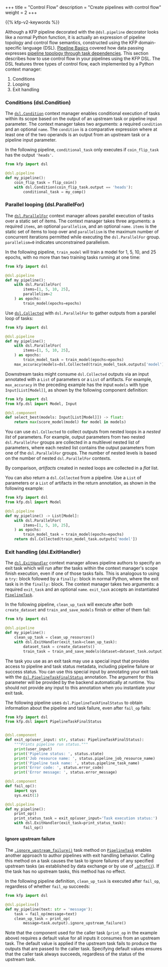 +++
title = "Control Flow"
description = "Create pipelines with control flow"
weight = 2
+++

{{% kfp-v2-keywords %}}

Although a KFP pipeline decorated with the `@dsl.pipeline` decorator looks like a normal Python function, it is actually an expression of pipeline topology and control flow semantics, constructed using the KFP domain-specific language (DSL). [Pipeline Basics][pipeline-basics] covered how data passing expresses [pipeline topology through task dependencies][data-passing]. This section describes how to use control flow in your pipelines using the KFP DSL. The DSL features three types of control flow, each implemented by a Python context manager:

1. Conditions
2. Looping
3. Exit handling

### Conditions (dsl.Condition)

The [`dsl.Condition`][dsl-condition] context manager enables conditional execution of tasks within its scope based on the output of an upstream task or pipeline input parameter. The context manager takes two arguments: a required `condition` and an optional `name`. The `condition` is a comparative expression where at least one of the two operands is an output from an upstream task or a pipeline input parameter.

In the following pipeline, `conditional_task` only executes if `coin_flip_task` has the output `'heads'`.

```python
from kfp import dsl

@dsl.pipeline
def my_pipeline():
    coin_flip_task = flip_coin()
    with dsl.Condition(coin_flip_task.output == 'heads'):
        conditional_task = my_comp()
```

### Parallel looping (dsl.ParallelFor)

The [`dsl.ParallelFor`][dsl-parallelfor] context manager allows parallel execution of tasks over a static set of items. The context manager takes three arguments: a required `items`, an optional `parallelism`, and an optional `name`. `items` is the static set of items to loop over and `parallelism` is the maximum number of concurrent iterations permitted while executing the `dsl.ParallelFor` group. `parallelism=0` indicates unconstrained parallelism.

In the following pipeline, `train_model` will train a model for 1, 5, 10, and 25 epochs, with no more than two training tasks running at one time:

```python
from kfp import dsl

@dsl.pipeline
def my_pipeline():
    with dsl.ParallelFor(
        items=[1, 5, 10, 25],
        parallelism=2
    ) as epochs:
        train_model(epochs=epochs)
```

Use [`dsl.Collected`](https://kubeflow-pipelines.readthedocs.io/en/latest/source/dsl.html#kfp.dsl.Collected) with `dsl.ParallelFor` to gather outputs from a parallel loop of tasks:

```python
from kfp import dsl

@dsl.pipeline
def my_pipeline():
    with dsl.ParallelFor(
        items=[1, 5, 10, 25],
    ) as epochs:
        train_model_task = train_model(epochs=epochs)
    max_accuracy(models=dsl.Collected(train_model_task.outputs['model']))
```

Downstream tasks might consume `dsl.Collected` outputs via an input annotated with a `List` of parameters or a `List` of artifacts. For example, `max_accuracy` in the preceding example has the input `models` with type `Input[List[Model]]`, as shown by the following component definition:

```python
from kfp import dsl
from kfp.dsl import Model, Input

@dsl.component
def select_best(models: Input[List[Model]]) -> float:
    return max(score_model(model) for model in models)
```

You can use `dsl.Collected` to collect outputs from nested loops in a *nested list* of parameters. For example, output parameters from two nested `dsl.ParallelFor` groups are collected in a multilevel nested list of parameters, where each nested list contains the output parameters from one of the `dsl.ParallelFor` groups. The number of nested levels is based on the number of nested `dsl.ParallelFor` contexts.

By comparison, *artifacts* created in nested loops are collected in a *flat* list.

You can also return a `dsl.Collected` from a pipeline. Use a `List` of parameters or a `List` of artifacts in the return annotation, as shown in the following example:

```python
from kfp import dsl
from kfp.dsl import Model

@dsl.pipeline
def my_pipeline() -> List[Model]:
    with dsl.ParallelFor(
        items=[1, 5, 10, 25],
    ) as epochs:
        train_model_task = train_model(epochs=epochs)
    return dsl.Collected(train_model_task.outputs['model'])
```

### Exit handling (dsl.ExitHandler)

The [`dsl.ExitHandler`][dsl-exithandler] context manager allows pipeline authors to specify an exit task which will run after the tasks within the context manager's scope finish execution, even if one of those tasks fails. This is analogous to using a `try:` block followed by a `finally:` block in normal Python, where the exit task is in the `finally:` block. The context manager takes two arguments: a required `exit_task` and an optional `name`. `exit_task` accepts an instantiated [`PipelineTask`][dsl-pipelinetask].

In the following pipeline, `clean_up_task` will execute after both `create_dataset` and `train_and_save_models` finish or either of them fail:

```python
from kfp import dsl

@dsl.pipeline
def my_pipeline():
    clean_up_task = clean_up_resources()
    with dsl.ExitHandler(exit_task=clean_up_task):
        dataset_task = create_datasets()
        train_task = train_and_save_models(dataset=dataset_task.output)
```

The task you use as an exit task may use a special input that provides access to pipeline and task status metadata, including pipeline failure or success status. You can use this special input by annotating your exit task with the [`dsl.PipelineTaskFinalStatus`][dsl-pipelinetaskfinalstatus] annotation. The argument for this parameter will be provided by the backend automatically at runtime. You should not provide any input to this annotation when you instantiate your exit task.

The following pipeline uses `dsl.PipelineTaskFinalStatus` to obtain information about the pipeline and task failure, even after `fail_op` fails:

```python
from kfp import dsl
from kfp.dsl import PipelineTaskFinalStatus


@dsl.component
def exit_op(user_input: str, status: PipelineTaskFinalStatus):
    """Prints pipeline run status."""
    print(user_input)
    print('Pipeline status: ', status.state)
    print('Job resource name: ', status.pipeline_job_resource_name)
    print('Pipeline task name: ', status.pipeline_task_name)
    print('Error code: ', status.error_code)
    print('Error message: ', status.error_message)

@dsl.component
def fail_op():
    import sys
    sys.exit(1)

@dsl.pipeline
def my_pipeline():
    print_op()
    print_status_task = exit_op(user_input='Task execution status:')
    with dsl.ExitHandler(exit_task=print_status_task):
        fail_op()
```

#### Ignore upstream failure

The [`.ignore_upstream_failure()`][ignore-upstream-failure] task method on [`PipelineTask`][dsl-pipelinetask] enables another approach to author pipelines with exit handling behavior. Calling this method on a task causes the task to ignore failures of any specified upstream tasks (as established by data exchange or by use of [`.after()`][dsl-pipelinetask-after]). If the task has no upstream tasks, this method has no effect.

In the following pipeline definition, `clean_up_task` is executed after `fail_op`, regardless of whether `fail_op` succeeds:

```python
from kfp import dsl

@dsl.pipeline()
def my_pipeline(text: str = 'message'):
    task = fail_op(message=text)
    clean_up_task = print_op(
        message=task.output).ignore_upstream_failure()
```

Note that the component used for the caller task (`print_op` in the example above) requires a default value for all inputs it consumes from an upstream task. The default value is applied if the upstream task fails to produce the outputs that are passed to the caller task. Specifying default values ensures that the caller task always succeeds, regardless of the status of the upstream task.

[data-passing]: /docs/components/pipelines/v2/pipelines/pipeline-basics#data-passing-and-task-dependencies
[pipeline-basics]: /docs/components/pipelines/v2/pipelines/pipeline-basics
[dsl-condition]: https://kubeflow-pipelines.readthedocs.io/en/latest/source/dsl.html#kfp.dsl.Condition
[dsl-exithandler]: https://kubeflow-pipelines.readthedocs.io/en/latest/source/dsl.html#kfp.dsl.ExitHandler
[dsl-parallelfor]: https://kubeflow-pipelines.readthedocs.io/en/latest/source/dsl.html#kfp.dsl.ParallelFor
[dsl-pipelinetaskfinalstatus]: https://kubeflow-pipelines.readthedocs.io/en/latest/source/dsl.html#kfp.dsl.PipelineTaskFinalStatus
[ignore-upstream-failure]: https://kubeflow-pipelines.readthedocs.io/en/latest/source/dsl.html#kfp.dsl.PipelineTask.ignore_upstream_failure
[dsl-pipelinetask]: https://kubeflow-pipelines.readthedocs.io/en/latest/source/dsl.html#kfp.dsl.PipelineTask
[dsl-pipelinetask-after]: https://kubeflow-pipelines.readthedocs.io/en/latest/source/dsl.html#kfp.dsl.PipelineTask.after
